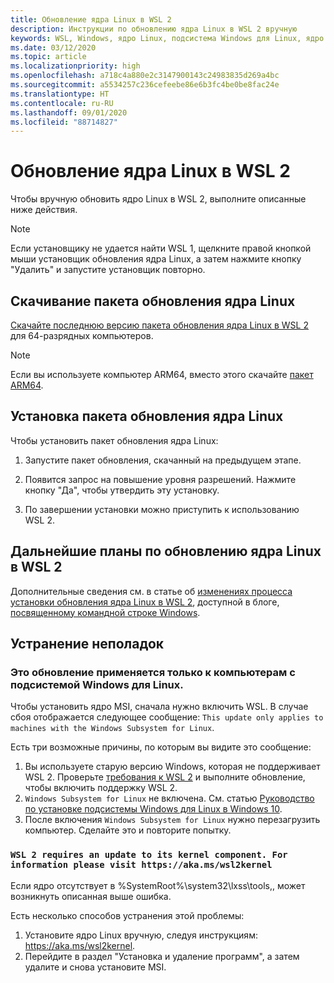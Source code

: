 ```yaml
---
title: Обновление ядра Linux в WSL 2
description: Инструкции по обновлению ядра Linux в WSL 2 вручную
keywords: WSL, Windows, ядро Linux, подсистема Windows для Linux, ядро
ms.date: 03/12/2020
ms.topic: article
ms.localizationpriority: high
ms.openlocfilehash: a718c4a880e2c3147900143c24983835d269a4bc
ms.sourcegitcommit: a5534257c236cefeebe86e6b3fc4be0be8fac24e
ms.translationtype: HT
ms.contentlocale: ru-RU
ms.lasthandoff: 09/01/2020
ms.locfileid: "88714827"
---
```

# <a name="updating-the-wsl-2-linux-kernel"></a>Обновление ядра Linux в WSL 2

Чтобы вручную обновить ядро Linux в WSL 2, выполните описанные ниже действия.

> [!NOTE] 
> Если установщику не удается найти WSL 1, щелкните правой кнопкой мыши установщик обновления ядра Linux, а затем нажмите кнопку "Удалить" и запустите установщик повторно.

## <a name="download-the-linux-kernel-update-package"></a>Скачивание пакета обновления ядра Linux

[Скачайте последнюю версию пакета обновления ядра Linux в WSL 2](https://wslstorestorage.blob.core.windows.net/wslblob/wsl_update_x64.msi) для 64-разрядных компьютеров.

> [!NOTE]
> Если вы используете компьютер ARM64, вместо этого скачайте [пакет ARM64](https://wslstorestorage.blob.core.windows.net/wslblob/wsl_update_arm64.msi).

## <a name="install-the-linux-kernel-update-package"></a>Установка пакета обновления ядра Linux

Чтобы установить пакет обновления ядра Linux:

  1. Запустите пакет обновления, скачанный на предыдущем этапе.

  2. Появится запрос на повышение уровня разрешений. Нажмите кнопку "Да", чтобы утвердить эту установку.

  3. По завершении установки можно приступить к использованию WSL 2.

## <a name="future-plans-for-updating-the-wsl2-linux-kernel"></a>Дальнейшие планы по обновлению ядра Linux в WSL 2

Дополнительные сведения см. в статье об [изменениях процесса установки обновления ядра Linux в WSL 2](https://devblogs.microsoft.com/commandline/wsl2-will-be-generally-available-in-windows-10-version-2004), доступной в блоге, [посвященному командной строке Windows](https://aka.ms/cliblog).

## <a name="troubleshooting"></a>Устранение неполадок

### <a name="this-update-only-applies-to-machines-with-the-windows-subsystem-for-linux"></a>Это обновление применяется только к компьютерам с подсистемой Windows для Linux.
Чтобы установить ядро MSI, сначала нужно включить WSL. В случае сбоя отображается следующее сообщение:
`This update only applies to machines with the Windows Subsystem for Linux`. 

Есть три возможные причины, по которым вы видите это сообщение:

1. Вы используете старую версию Windows, которая не поддерживает WSL 2. Проверьте [требования к WSL 2](https://docs.microsoft.com/windows/wsl/install-win10#update-to-wsl-2) и выполните обновление, чтобы включить поддержку WSL 2. 
2. `Windows Subsystem for Linux` не включена. См. статью [Руководство по установке подсистемы Windows для Linux в Windows 10](https://docs.microsoft.com/windows/wsl/install-win10).
3. После включения `Windows Subsystem for Linux` нужно перезагрузить компьютер. Сделайте это и повторите попытку.

### `WSL 2 requires an update to its kernel component. For information please visit https://aka.ms/wsl2kernel`

Если ядро отсутствует в %SystemRoot%\system32\lxss\tools\,, может возникнуть описанная выше ошибка.

Есть несколько способов устранения этой проблемы:

1. Установите ядро Linux вручную, следуя инструкциям: https://aka.ms/wsl2kernel.
2. Перейдите в раздел "Установка и удаление программ", а затем удалите и снова установите MSI.
